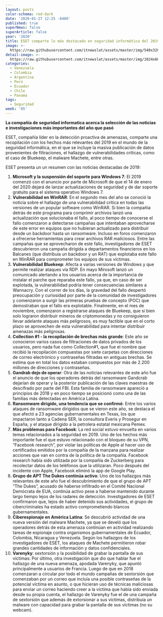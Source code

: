 ```yaml
---
layout: posts
color-schema: red-dark
date: '2020-01-27 12:25 -0400'
published: true
superNews: false
superArticle: false
year: '2020'
title: ESET comparte lo más destacado en seguridad informática del 2019
image: >-
  https://raw.githubusercontent.com/itnewslat/assets/master/img/540x320/Teclado-Manos-p.jpg
detail-image: >-
  https://raw.githubusercontent.com/itnewslat/assets/master/img/1024x680/Teclado-Manos-g.jpg
categories:
  - Venezuela
  - Colombia
  - Argentina
  - Perú
  - Ecuador
  - Chile
  - Panama
tags:
  - Seguridad
week: '05'
---
```

**La compañía de seguridad informatica acerca la selección de las noticias e investigaciones más importantes del año que pasó**

ESET, compañía líder en la detección proactiva de amenazas, comparte una recopilación con los hechos más relevantes del 2019 en el mundo de la seguridad informática, en el  que se incluye la masiva publicación de datos provenientes de filtraciones, el hallazgo de vulnerabilidades críticas, como el caso de Bluekeep, el malware Machete, entre otras. 

ESET presenta un un resumen con las noticias destacadas de 2019: 

1.	**Microsoft y la suspensión del soporte para Windows 7**: El 2019 comenzó con el anuncio por parte de Microsoft de que el 14 de enero del 2020 dejará de lanzar actualizaciones de seguridad y de dar soporte gratuito para el sistema operativo Windows 7.
2.	**Vulnerabilidad en WinRAR**: En el segundo mes del año se conoció la noticia sobre el hallazgo de una vulnerabilidad crítica en todas las versiones de un popular software como WinRAR. Si bien la compañía detrás de este programa para comprimir archivos lanzó una actualización que solucionaba el fallo, al poco tiempo de conocerse el fallo comenzaron a detectarse campañas que intentaban aprovecharse de este error en equipos que no hubieran actualizado para distribuir desde un backdoor hasta un ransomware. Incluso en foros comenzaron a ofrecerse herramientas para crear archivos RAR maliciosos. Entre las campañas que se aprovecharon de este fallo, investigadores de ESET descubrieron una campaña dirigida a departamentos financieros en los Balcanes (que distribuía un backdoor y un RAT) que explotaba este fallo en WinRAR para comprometer los equipos de sus víctimas.
3.	**Vulnerabilidad Bluekeep**: Afecta a varias versiones de Windows y que permite realizar ataques vía RDP.  En mayo Mirosoft lanzó un comunicado alertando a los usuarios acerca de la importancia de instalar el parche que reparaba este fallo, ya que, en caso de ser explotada, la vulnerabilidad podría tener consecuencias similares a Wannacry. Con el correr de los días, la gravedad del fallo despertó preocupación y curiosidad por parte de la comunidad de investigadores y comenzaron a surgir las primeras pruebas de concepto (POC) que demostraban que el fallo era explotable. Finalmente, en el mes de noviembre, comenzaron a registrarse ataques de Bluekeep, que si bien solo lograron distribuir mineros de criptomonedas y no consiguieron llevar adelante ataques más peligrosos, es muy factible que en el corto plazo se aprovechen de esta vulnerabilidad para intentar distribuir amenazas más peligrosas.
4.	**Collection #1 - la recopilación de brechas más grande**: Este año se conocieron varios casos de filtraciones de datos privados de los usuarios, pero nada fue como Collection#1, que fue el nombre que recibió la recopilación compuestas por siete carpetas con direcciones de correo electrónico y contraseñas filtradas en antiguas brechas. Se estima que en total los datos estaban compuestos por más de 2.200 millones de direcciones y contraseñas. 
5.	**Gandrab dejo de operar**: Otra de las noticias relevantes de este año fue el anuncio de que los operadores detrás del ransomware Gandcrab dejarían de operar y la posterior publicación de las claves maestras de descifrado por parte del FBI. Esta familia de ransomware apareció a principios de 2018 y en poco tiempo se posicionó como una de las familias más detectadas en América Latina.
6.	**Ransomware dirigido, una tendencia que se confirmó**: Entre los varios ataques de ransomware dirigidos que se vieron este año, se destaca el que afectó a 23 agencias gubernamentales en Texas, los que impactaron tanto a Cadena SER, la consultora Everis y Prosegur en España, y el ataque dirigido a la petrolera estatal mexicana Pemex.
7.	**Más problemas para Facebook**: La red social estuvo envuelta en varios temas relacionados a la seguridad en 2019. Uno de los hechos más importante fue el que estuvo relacionado con el bloqueo de su VPN, “Facebook research”, por violar las políticas de Apple al hacer uso de certificados emitidos por la compañía de la manzana para realizar acciones que van en contra de la política de la compañía. Facebook research había sido utilizada por la compañía de Zuckerberg para recolectar datos de los teléfonos que la utilizaran. Poco después del incidente con Apple, Facebook eliminó la app de Google Play. 
8.	**Grupo de APT The Dukes continúa activo**: Uno de los hallazgos más relevantes de este año fue el descubrimiento de que el grupo de APT “The Dukes”, acusado de haberse infiltrado en el Comité Nacional Demócrata de EUA, continúa activo pese a haberse mantenido durante largo tiempo lejos de los radares de detección. Investigadores de ESET confirmaron que, lejos de haber detenido sus actividades, el grupo de cibercriminales ha estado activo comprometiendo blancos gubernamentales.
9.	**Ciberespionaje en América Latina**: Se descubrió actividad de una nueva versión del malware Machete, ya que se develó que los operadores detrás de esta amenaza continúan en actividad realizando tareas de espionaje contra organismos gubernamentales de Ecuador, Colombia, Nicaragua y Venezuela. Según los hallazgos de los investigadores de ESET, los ataques de Machete permitieron robar grandes cantidades de información y datos confidenciales.
10.	**Varenyky**: sextorsión y la posibilidad de grabar la pantalla de sus víctimas: Por último, otra investigación que dio que hablar fue el hallazgo de una nueva amenaza, apodada Varenyky, que apuntó principalmente a usuarios de Francia. Luego de que en 2018 comenzaran a circular por todo el mundo campañas de sextorsión que comenzaban por un correo que incluía una posible contraseñas de la potencial víctima en asunto, o que hicieran uso de técnicas maliciosas para enviar un correo haciendo creer a la víctima que había sido enviada desde su propia cuenta, el hallazgo de Varenyky fue el de una campaña de sextorsión que además de extorsionar a sus víctimas, distribuía un malware con capacidad para grabar la pantalla de sus víctimas (no su webcam).